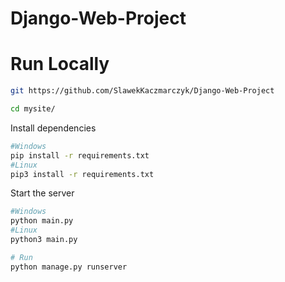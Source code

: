 # Django-Web-Project


# Run Locally

```bash
git https://github.com/SlawekKaczmarczyk/Django-Web-Project
```

```bash 
cd mysite/
```

Install dependencies
```bash
#Windows
pip install -r requirements.txt
#Linux
pip3 install -r requirements.txt
```

Start the server

```bash
#Windows
python main.py
#Linux
python3 main.py

# Run 
python manage.py runserver
